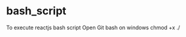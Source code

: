 # bash_script

To execute reactjs bash script
Open Git bash on windows
chmod +x <filename>
./<filename> <projectname>
